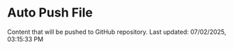 # Auto Push File

Content that will be pushed to GitHub repository.
Last updated: 07/02/2025, 03:15:33 PM